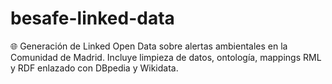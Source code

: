 # besafe-linked-data
🌐 Generación de Linked Open Data sobre alertas ambientales en la Comunidad de Madrid. Incluye limpieza de datos, ontología, mappings RML y RDF enlazado con DBpedia y Wikidata.
